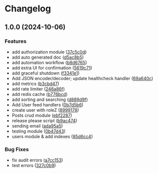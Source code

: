 # Changelog

## 1.0.0 (2024-10-06)


### Features

* add authorization module ([37c5c0d](https://github.com/minhnghia2k3/GOssage/commit/37c5c0df86525f9da052ff1290b8c14139829620))
* add auto generated doc ([d5ac8b5](https://github.com/minhnghia2k3/GOssage/commit/d5ac8b582149a6e1618d3c3056e8304190a1d5b2))
* add automation workflow ([b8d6765](https://github.com/minhnghia2k3/GOssage/commit/b8d676516f1beea27fa2ee41a3901b47bd423699))
* add extra UI for confirmation ([5619c71](https://github.com/minhnghia2k3/GOssage/commit/5619c71f1e6c3f06959f1eb1af9acf3823d7ff7c))
* add graceful shutdown ([f3341e1](https://github.com/minhnghia2k3/GOssage/commit/f3341e11a48ed7052a5e8b54a7db9d9478474864))
* Add JSON encoder/decoder; update healthcheck handler ([69a640c](https://github.com/minhnghia2k3/GOssage/commit/69a640c62c6166faa3571400150830014564936d))
* add metrics ([b3cbd47](https://github.com/minhnghia2k3/GOssage/commit/b3cbd47ec6140cff0035f6e40271cd577ea64236))
* add rate limiter ([246a86f](https://github.com/minhnghia2k3/GOssage/commit/246a86f225591ac26f06ccc02d5e90ac756a809f))
* add redis cache ([b776bcd](https://github.com/minhnghia2k3/GOssage/commit/b776bcd7bc8ee90766c48b26b19849139c42f5f0))
* add sorting and searching ([d889d9f](https://github.com/minhnghia2k3/GOssage/commit/d889d9fc526dfe7ced9dca2db519e61badcb9a34))
* Add User feed handlers ([0b7d5b6](https://github.com/minhnghia2k3/GOssage/commit/0b7d5b6e9d34964ec37a477cf2c391e04694cb7a))
* create user with roleZ ([8999178](https://github.com/minhnghia2k3/GOssage/commit/89991787194bf1f5a14e754a169ceda69841e3fd))
* Posts crud module ([ebf2287](https://github.com/minhnghia2k3/GOssage/commit/ebf2287f5837fb1c8cc4dff470b1f73a9deabcac))
* release please script ([b9ac474](https://github.com/minhnghia2k3/GOssage/commit/b9ac474e11879967a9b82da00cda55e65d9ee8d9))
* sending email ([ada95a5](https://github.com/minhnghia2k3/GOssage/commit/ada95a54196301b362b83437a8987c8f5b601fb8))
* testing module ([0b47d43](https://github.com/minhnghia2k3/GOssage/commit/0b47d433ddeace7dc715d22a7ac053c8ba7e32bb))
* users module & add indexes ([85d6cc4](https://github.com/minhnghia2k3/GOssage/commit/85d6cc46786f7ad0749949fc0436ca74ddd0b58a))


### Bug Fixes

* fix audit errors ([a7cc153](https://github.com/minhnghia2k3/GOssage/commit/a7cc1536f29b36681c7eac229b5a3ca0e09a95ae))
* test errors ([327c0b9](https://github.com/minhnghia2k3/GOssage/commit/327c0b9f8feb906d1cd097aebd787289791575c5))

